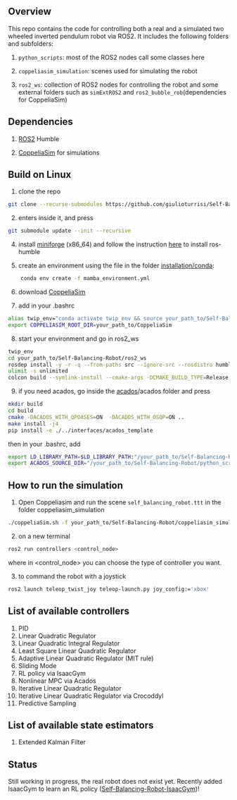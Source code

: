 ## Overview
This repo contains the code for controlling both a real and a simulated two wheeled inverted pendulum robot via ROS2. It includes the following folders and subfolders:

1. ```python_scripts```: most of the ROS2 nodes call some classes here
 
2. ```coppeliasim_simulation```: scenes used for simulating the robot

3. ```ros2_ws```: collection of ROS2 nodes for controlling the robot and some external folders such as ```simExtROS2``` and ```ros2_bubble_rob```(dependencies for CoppeliaSim)

 
## Dependencies
1. [ROS2](https://docs.ros.org/en/humble/Installation.html) Humble

2. [CoppeliaSim](https://www.coppeliarobotics.com/downloads) for simulations 




## Build on Linux
1. clone the repo

```sh
git clone --recurse-submodules https://github.com/giulioturrisi/Self-Balancing-Robot.git
```

2. enters inside it, and press

```sh
git submodule update --init --recursive
```

4. install [miniforge](https://github.com/conda-forge/miniforge/releases) (x86_64) and follow the instruction [here](https://robostack.github.io/GettingStarted.html) to install ros-humble


5. create an environment using the file in the folder [installation/conda](https://github.com/giulioturrisi/Self-Balancing-Robot/tree/master/installation/conda):

```sh
    conda env create -f mamba_environment.yml
``` 

6. download [CoppeliaSim](https://www.coppeliarobotics.com/) 

7. add in your .bashrc

```sh
alias twip_env="conda activate twip_env && source your_path_to/Self-Balancing-Robot/ros2_ws/install/setup.bash"
export COPPELIASIM_ROOT_DIR=your_path_to/CoppeliaSim
```

8. start your environment and go in ros2_ws
```sh
twip_env
cd your_path_to/Self-Balancing-Robot/ros2_ws
rosdep install -y -r -q --from-paths src --ignore-src --rosdistro humble
ulimit -s unlimited
colcon build --symlink-install --cmake-args -DCMAKE_BUILD_TYPE=Release
```

9. if you need acados, go inside the [acados](https://github.com/giulioturrisi/Self-Balancing-Robot/tree/master/python_scripts/controllers/acados)/acados folder and press
  
```sh
mkdir build
cd build
cmake -DACADOS_WITH_QPOASES=ON  -DACADOS_WITH_OSQP=ON ..
make install -j4
pip install -e ./../interfaces/acados_template
```
then in your .bashrc, add
```sh
export LD_LIBRARY_PATH=$LD_LIBRARY_PATH:"/your_path_to/Self-Balancing-Robot/python_scripts/controllers/acados/lib"
export ACADOS_SOURCE_DIR="/your_path_to/Self-Balancing-Robot/python_scripts/controllers/acados"
```



## How to run the simulation
1. Open Coppeliasim and run the scene `self_balancing_robot.ttt` in the folder coppeliasim_simulation 
```sh
./coppeliaSim.sh -f your_path_to/Self-Balancing-Robot/coppeliasim_simulation/self_balancing_robot.ttt 
```

2. on a new terminal 
```sh
ros2 run controllers <control_node>                     
```
where in <control_node> you can choose the type of controller you want. 

3. to command the robot with a joystick
```sh
ros2 launch teleop_twist_joy teleop-launch.py joy_config:='xbox'
```

## List of available controllers
1. PID
2. Linear Quadratic Regulator
3. Linear Quadratic Integral Regulator
4. Least Square Linear Quadratic Regulator
5. Adaptive Linear Quadratic Regulator (MIT rule)
6. Sliding Mode
7. RL policy via IsaacGym
8. Nonlinear MPC via Acados
9. Iterative Linear Quadratic Regulator
10. Iterative Linear Quadratic Regulator via Crocoddyl
11. Predictive Sampling 

## List of available state estimators
1. Extended Kalman Filter


## Status
Still working in progress, the real robot does not exist yet. Recently added IsaacGym to learn an RL policy ([Self-Balancing-Robot-IsaacGym](https://github.com/giulioturrisi/Self-Balancing-Robot-IsaacGym))!
